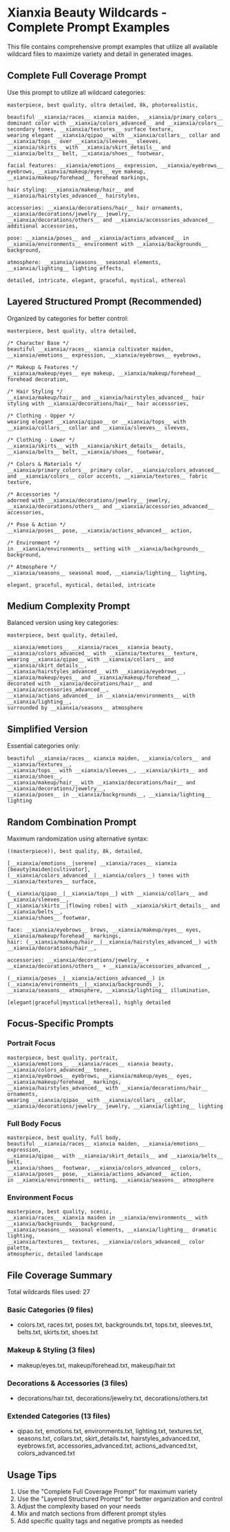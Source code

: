 # Xianxia Beauty Wildcards - Complete Prompt Examples

This file contains comprehensive prompt examples that utilize all available wildcard files to maximize variety and detail in generated images.

## Complete Full Coverage Prompt
Use this prompt to utilize all wildcard categories:

```
masterpiece, best quality, ultra detailed, 8k, photorealistic, 

beautiful __xianxia/races__ xianxia maiden, __xianxia/primary_colors__ dominant color with __xianxia/colors_advanced__ and __xianxia/colors__ secondary tones, __xianxia/textures__ surface texture,
wearing elegant __xianxia/qipao__ with __xianxia/collars__ collar and __xianxia/tops__ over __xianxia/sleeves__ sleeves,
__xianxia/skirts__ with __xianxia/skirt_details__ and __xianxia/belts__ belt, __xianxia/shoes__ footwear,

facial features: __xianxia/emotions__ expression, __xianxia/eyebrows__ eyebrows, __xianxia/makeup/eyes__ eye makeup, __xianxia/makeup/forehead__ forehead markings,

hair styling: __xianxia/makeup/hair__ and __xianxia/hairstyles_advanced__ hairstyles,

accessories: __xianxia/decorations/hair__ hair ornaments, __xianxia/decorations/jewelry__ jewelry, __xianxia/decorations/others__ and __xianxia/accessories_advanced__ additional accessories,

pose: __xianxia/poses__ and __xianxia/actions_advanced__ in __xianxia/environments__ environment with __xianxia/backgrounds__ background,

atmosphere: __xianxia/seasons__ seasonal elements, __xianxia/lighting__ lighting effects,

detailed, intricate, elegant, graceful, mystical, ethereal
```

## Layered Structured Prompt (Recommended)
Organized by categories for better control:

```
masterpiece, best quality, ultra detailed,

/* Character Base */
beautiful __xianxia/races__ xianxia cultivator maiden, __xianxia/emotions__ expression, __xianxia/eyebrows__ eyebrows,

/* Makeup & Features */
__xianxia/makeup/eyes__ eye makeup, __xianxia/makeup/forehead__ forehead decoration,

/* Hair Styling */
__xianxia/makeup/hair__ and __xianxia/hairstyles_advanced__ hair styling with __xianxia/decorations/hair__ hair accessories,

/* Clothing - Upper */
wearing elegant __xianxia/qipao__ or __xianxia/tops__ with __xianxia/collars__ collar and __xianxia/sleeves__ sleeves,

/* Clothing - Lower */
__xianxia/skirts__ with __xianxia/skirt_details__ details, __xianxia/belts__ belt, __xianxia/shoes__ footwear,

/* Colors & Materials */
__xianxia/primary_colors__ primary color, __xianxia/colors_advanced__ and __xianxia/colors__ color accents, __xianxia/textures__ fabric texture,

/* Accessories */
adorned with __xianxia/decorations/jewelry__ jewelry, __xianxia/decorations/others__ and __xianxia/accessories_advanced__ accessories,

/* Pose & Action */
__xianxia/poses__ pose, __xianxia/actions_advanced__ action,

/* Environment */
in __xianxia/environments__ setting with __xianxia/backgrounds__ background,

/* Atmosphere */
__xianxia/seasons__ seasonal mood, __xianxia/lighting__ lighting,

elegant, graceful, mystical, detailed, intricate
```

## Medium Complexity Prompt
Balanced version using key categories:

```
masterpiece, best quality, detailed,

__xianxia/emotions__ __xianxia/races__ xianxia beauty, __xianxia/colors_advanced__ with __xianxia/textures__ texture,
wearing __xianxia/qipao__ with __xianxia/collars__ and __xianxia/skirt_details__,
__xianxia/hairstyles_advanced__ with __xianxia/eyebrows__, __xianxia/makeup/eyes__ and __xianxia/makeup/forehead__,
decorated with __xianxia/decorations/hair__ and __xianxia/accessories_advanced__,
__xianxia/actions_advanced__ in __xianxia/environments__ with __xianxia/lighting__,
surrounded by __xianxia/seasons__ atmosphere
```

## Simplified Version
Essential categories only:

```
beautiful __xianxia/races__ xianxia maiden, __xianxia/colors__ and __xianxia/textures__,
__xianxia/tops__ with __xianxia/sleeves__, __xianxia/skirts__ and __xianxia/shoes__,
__xianxia/makeup/hair__ with __xianxia/decorations/hair__ and __xianxia/decorations/jewelry__,
__xianxia/poses__ in __xianxia/backgrounds__, __xianxia/lighting__ lighting
```

## Random Combination Prompt
Maximum randomization using alternative syntax:

```
((masterpiece)), best quality, 8k, detailed,

[__xianxia/emotions__|serene] __xianxia/races__ xianxia [beauty|maiden|cultivator], 
(__xianxia/colors_advanced__|__xianxia/colors__) tones with __xianxia/textures__ surface,

{__xianxia/qipao__|__xianxia/tops__} with __xianxia/collars__ and __xianxia/sleeves__,
[__xianxia/skirts__|flowing robes] with __xianxia/skirt_details__ and __xianxia/belts__,
__xianxia/shoes__ footwear,

face: __xianxia/eyebrows__ brows, __xianxia/makeup/eyes__ eyes, __xianxia/makeup/forehead__ markings,
hair: (__xianxia/makeup/hair__|__xianxia/hairstyles_advanced__) with __xianxia/decorations/hair__,

accessories: __xianxia/decorations/jewelry__ + __xianxia/decorations/others__ + __xianxia/accessories_advanced__,

(__xianxia/poses__|__xianxia/actions_advanced__) in (__xianxia/environments__|__xianxia/backgrounds__),
__xianxia/seasons__ atmosphere, __xianxia/lighting__ illumination,

[elegant|graceful|mystical|ethereal], highly detailed
```

## Focus-Specific Prompts

### Portrait Focus
```
masterpiece, best quality, portrait,
__xianxia/emotions__ __xianxia/races__ xianxia beauty, __xianxia/colors_advanced__ tones,
__xianxia/eyebrows__ eyebrows, __xianxia/makeup/eyes__ eyes, __xianxia/makeup/forehead__ markings,
__xianxia/hairstyles_advanced__ with __xianxia/decorations/hair__ ornaments,
wearing __xianxia/qipao__ with __xianxia/collars__ collar,
__xianxia/decorations/jewelry__ jewelry, __xianxia/lighting__ lighting
```

### Full Body Focus
```
masterpiece, best quality, full body,
beautiful __xianxia/races__ xianxia maiden, __xianxia/emotions__ expression,
__xianxia/qipao__ with __xianxia/skirt_details__ and __xianxia/belts__ belt,
__xianxia/shoes__ footwear, __xianxia/colors_advanced__ colors,
__xianxia/poses__ pose, __xianxia/actions_advanced__ action,
in __xianxia/environments__ setting, __xianxia/seasons__ atmosphere
```

### Environment Focus
```
masterpiece, best quality, scenic,
__xianxia/races__ xianxia maiden in __xianxia/environments__ with __xianxia/backgrounds__ background,
__xianxia/seasons__ seasonal elements, __xianxia/lighting__ dramatic lighting,
__xianxia/textures__ textures, __xianxia/colors_advanced__ color palette,
atmospheric, detailed landscape
```

## File Coverage Summary
Total wildcards files used: 27

### Basic Categories (9 files)
- colors.txt, races.txt, poses.txt, backgrounds.txt, tops.txt, sleeves.txt, belts.txt, skirts.txt, shoes.txt

### Makeup & Styling (3 files)  
- makeup/eyes.txt, makeup/forehead.txt, makeup/hair.txt

### Decorations & Accessories (3 files)
- decorations/hair.txt, decorations/jewelry.txt, decorations/others.txt

### Extended Categories (13 files)
- qipao.txt, emotions.txt, environments.txt, lighting.txt, textures.txt, seasons.txt, collars.txt, skirt_details.txt, hairstyles_advanced.txt, eyebrows.txt, accessories_advanced.txt, actions_advanced.txt, colors_advanced.txt

## Usage Tips
1. Use the "Complete Full Coverage Prompt" for maximum variety
2. Use the "Layered Structured Prompt" for better organization and control
3. Adjust the complexity based on your needs
4. Mix and match sections from different prompt styles
5. Add specific quality tags and negative prompts as needed